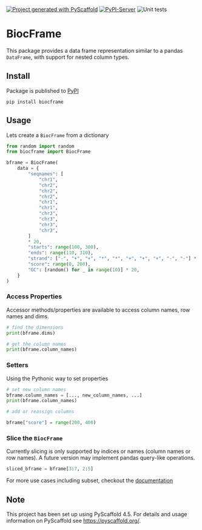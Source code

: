 <!-- These are examples of badges you might want to add to your README:
     please update the URLs accordingly

[![Built Status](https://api.cirrus-ci.com/github/<USER>/BiocFrame.svg?branch=main)](https://cirrus-ci.com/github/<USER>/BiocFrame)
[![ReadTheDocs](https://readthedocs.org/projects/BiocFrame/badge/?version=latest)](https://BiocFrame.readthedocs.io/en/stable/)
[![Coveralls](https://img.shields.io/coveralls/github/<USER>/BiocFrame/main.svg)](https://coveralls.io/r/<USER>/BiocFrame)
[![PyPI-Server](https://img.shields.io/pypi/v/BiocFrame.svg)](https://pypi.org/project/BiocFrame/)
[![Conda-Forge](https://img.shields.io/conda/vn/conda-forge/BiocFrame.svg)](https://anaconda.org/conda-forge/BiocFrame)
[![Monthly Downloads](https://pepy.tech/badge/BiocFrame/month)](https://pepy.tech/project/BiocFrame)
[![Twitter](https://img.shields.io/twitter/url/http/shields.io.svg?style=social&label=Twitter)](https://twitter.com/BiocFrame)
-->

[![Project generated with PyScaffold](https://img.shields.io/badge/-PyScaffold-005CA0?logo=pyscaffold)](https://pyscaffold.org/)
[![PyPI-Server](https://img.shields.io/pypi/v/BiocFrame.svg)](https://pypi.org/project/BiocFrame/)
![Unit tests](https://github.com/BiocPy/BiocFrame/actions/workflows/pypi-test.yml/badge.svg)

# BiocFrame

This package provides a data frame representation similar to a pandas `DataFrame`, with
support for nested column types.


## Install

Package is published to [PyPI](https://pypi.org/project/biocframe/)

```shell
pip install biocframe
```

## Usage

Lets create a `BiocFrame` from a dictionary

```python
from random import random
from biocframe import BiocFrame

bframe = BiocFrame(
    data = {
        "seqnames": [
            "chr1",
            "chr2",
            "chr2",
            "chr2",
            "chr1",
            "chr1",
            "chr3",
            "chr3",
            "chr3",
            "chr3",
        ]
        * 20,
        "starts": range(100, 300),
        "ends": range(110, 310),
        "strand": ["-", "+", "+", "*", "*", "+", "+", "+", "-", "-"] * 20,
        "score": range(0, 200),
        "GC": [random() for _ in range(10)] * 20,
    }
)
```

### Access Properties

Accessor methods/properties are available to access column names, row names and dims.

```python
# find the dimensions
print(bframe.dims)

# get the column names
print(bframe.column_names)
```

### Setters

Using the Pythonic way to set properties

```python
# set new column names
bframe.column_names = [..., new_column_names, ...]
print(bframe.column_names)

# add or reassign columns

bframe["score"] = range(200, 400)
```

### Slice the `BiocFrame`

Currently slicing is only supported by indices or names (column names or row names). A future version may implement pandas query-like operations.

```python
sliced_bframe = bframe[3:7, 2:5]
```

For more use cases including subset, checkout the [documentation](https://biocpy.github.io/BiocFrame/)


<!-- pyscaffold-notes -->

## Note

This project has been set up using PyScaffold 4.5. For details and usage
information on PyScaffold see https://pyscaffold.org/.
